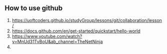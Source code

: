 ## How to use github
1. https://uoftcoders.github.io/studyGroup/lessons/git/collaboration/lesson/
2. https://docs.github.com/en/get-started/quickstart/hello-world
3. https://www.youtube.com/watch?v=MnUd31TvBoU&ab_channel=TheNetNinja
4. 